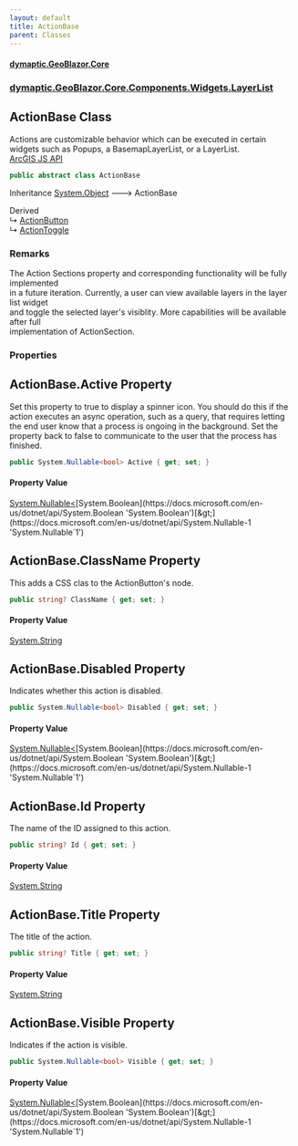 ```yaml
---
layout: default
title: ActionBase
parent: Classes
---
```

#### [dymaptic.GeoBlazor.Core](index.html 'index')
### [dymaptic.GeoBlazor.Core.Components.Widgets.LayerList](index.html#dymaptic.GeoBlazor.Core.Components.Widgets.LayerList 'dymaptic.GeoBlazor.Core.Components.Widgets.LayerList')

## ActionBase Class

Actions are customizable behavior which can be executed in certain widgets such as Popups, a BasemapLayerList, or a LayerList.  
<a target="_blank" href="https://developers.arcgis.com/javascript/latest/api-reference/esri-support-actions-ActionBase.html">ArcGIS JS API</a>

```csharp
public abstract class ActionBase
```

Inheritance [System.Object](https://docs.microsoft.com/en-us/dotnet/api/System.Object 'System.Object') &#129106; ActionBase

Derived  
&#8627; [ActionButton](dymaptic.GeoBlazor.Core.Components.Widgets.LayerList.ActionButton.html 'dymaptic.GeoBlazor.Core.Components.Widgets.LayerList.ActionButton')  
&#8627; [ActionToggle](dymaptic.GeoBlazor.Core.Components.Widgets.LayerList.ActionToggle.html 'dymaptic.GeoBlazor.Core.Components.Widgets.LayerList.ActionToggle')

### Remarks
The Action Sections property and corresponding functionality will be fully implemented  
in a future iteration.  Currently, a user can view available layers in the layer list widget  
and toggle the selected layer's visiblity. More capabilities will be available after full  
implementation of ActionSection.
### Properties

<a name='dymaptic.GeoBlazor.Core.Components.Widgets.LayerList.ActionBase.Active'></a>

## ActionBase.Active Property

Set this property to true to display a spinner icon. You should do this if the action executes an async operation, such as a query, that requires letting the end user know that a process is ongoing in the background. Set the property back to false to communicate to the user that the process has finished.

```csharp
public System.Nullable<bool> Active { get; set; }
```

#### Property Value
[System.Nullable&lt;](https://docs.microsoft.com/en-us/dotnet/api/System.Nullable-1 'System.Nullable`1')[System.Boolean](https://docs.microsoft.com/en-us/dotnet/api/System.Boolean 'System.Boolean')[&gt;](https://docs.microsoft.com/en-us/dotnet/api/System.Nullable-1 'System.Nullable`1')

<a name='dymaptic.GeoBlazor.Core.Components.Widgets.LayerList.ActionBase.ClassName'></a>

## ActionBase.ClassName Property

This adds a CSS clas to the ActionButton's node.

```csharp
public string? ClassName { get; set; }
```

#### Property Value
[System.String](https://docs.microsoft.com/en-us/dotnet/api/System.String 'System.String')

<a name='dymaptic.GeoBlazor.Core.Components.Widgets.LayerList.ActionBase.Disabled'></a>

## ActionBase.Disabled Property

Indicates whether this action is disabled.

```csharp
public System.Nullable<bool> Disabled { get; set; }
```

#### Property Value
[System.Nullable&lt;](https://docs.microsoft.com/en-us/dotnet/api/System.Nullable-1 'System.Nullable`1')[System.Boolean](https://docs.microsoft.com/en-us/dotnet/api/System.Boolean 'System.Boolean')[&gt;](https://docs.microsoft.com/en-us/dotnet/api/System.Nullable-1 'System.Nullable`1')

<a name='dymaptic.GeoBlazor.Core.Components.Widgets.LayerList.ActionBase.Id'></a>

## ActionBase.Id Property

The name of the ID assigned to this action.

```csharp
public string? Id { get; set; }
```

#### Property Value
[System.String](https://docs.microsoft.com/en-us/dotnet/api/System.String 'System.String')

<a name='dymaptic.GeoBlazor.Core.Components.Widgets.LayerList.ActionBase.Title'></a>

## ActionBase.Title Property

The title of the action.

```csharp
public string? Title { get; set; }
```

#### Property Value
[System.String](https://docs.microsoft.com/en-us/dotnet/api/System.String 'System.String')

<a name='dymaptic.GeoBlazor.Core.Components.Widgets.LayerList.ActionBase.Visible'></a>

## ActionBase.Visible Property

Indicates if the action is visible.

```csharp
public System.Nullable<bool> Visible { get; set; }
```

#### Property Value
[System.Nullable&lt;](https://docs.microsoft.com/en-us/dotnet/api/System.Nullable-1 'System.Nullable`1')[System.Boolean](https://docs.microsoft.com/en-us/dotnet/api/System.Boolean 'System.Boolean')[&gt;](https://docs.microsoft.com/en-us/dotnet/api/System.Nullable-1 'System.Nullable`1')
